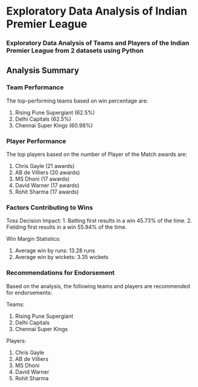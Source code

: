 # Exploratory Data Analysis of Indian Premier League

<h3>Exploratory Data Analysis of Teams and Players of the Indian Premier League from 2 datasets using Python</h3>

<h2>Analysis Summary</h2>

<h3>Team Performance</h3>
The top-performing teams based on win percentage are:

1. Rising Pune Supergiant (62.5%)
2. Delhi Capitals (62.5%)
3. Chennai Super Kings (60.98%)

<h3>Player Performance</h3>
The top players based on the number of Player of the Match awards are:

1. Chris Gayle (21 awards)
2. AB de Villiers (20 awards)
3. MS Dhoni (17 awards)
4. David Warner (17 awards)
5. Rohit Sharma (17 awards)


<h3>Factors Contributing to Wins</h3>
Toss Decision Impact:
1. Batting first results in a win 45.73% of the time.
2. Fielding first results in a win 55.94% of the time.

Win Margin Statistics:
1. Average win by runs: 13.28 runs
2. Average win by wickets: 3.35 wickets

<h3>Recommendations for Endorsement</h3>
Based on the analysis, the following teams and players are recommended for endorsements:

Teams:
1. Rising Pune Supergiant
2. Delhi Capitals
3. Chennai Super Kings

Players:
1. Chris Gayle
2. AB de Villiers
3. MS Dhoni
4. David Warner
5. Rohit Sharma
